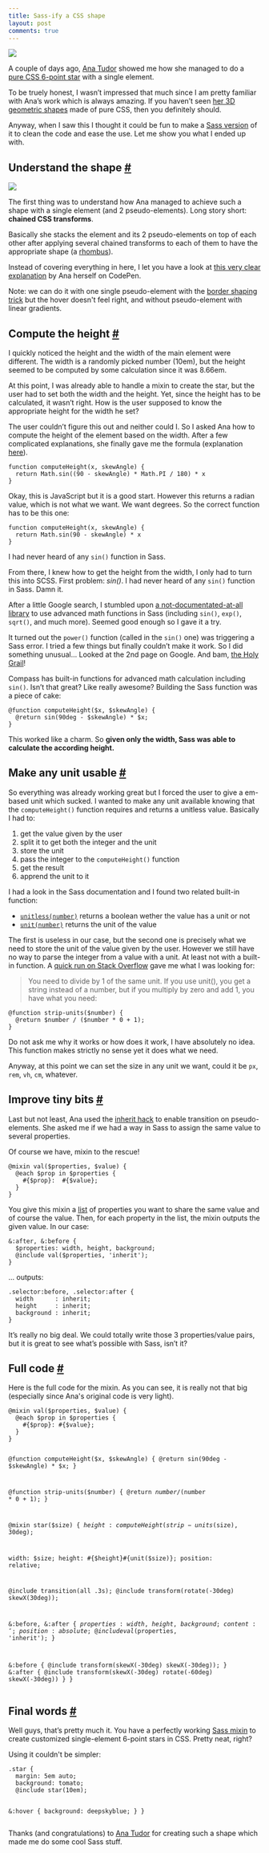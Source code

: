 ```yaml
---
title: Sass-ify a CSS shape
layout: post
comments: true
---
```

<section>          
<img class="pull-image--right" src="/images/sass-mixin-star__css-star.png">
<p>A couple of days ago, <a href="http://twitter.com/thebabydino">Ana Tudor</a> showed me how she managed to do a <a href="http://codepen.io/thebabydino/pen/DmklE">pure CSS 6-point star</a> with a single element.</p>
<p>To be truely honest, I wasn’t impressed that much since I am pretty familiar with Ana’s work which is always amazing. If you haven’t seen <a href="http://stackoverflow.com/users/1397351/ana">her 3D geometric shapes</a> made of pure CSS, then you definitely should.</p>
<p>Anyway, when I saw this I thought it could be fun to make a <a href="http://codepen.io/HugoGiraudel/pen/LkoGE">Sass version</a> of it to clean the code and ease the use. Let me show you what I ended up with.</p>
</section>
<section id="shape">
<h2>Understand the shape <a href="#shape" class="section-anchor">#</a></h2>
<img src="/images/sass-mixin-star__rhombius.png" class="pull-image--right">
<p>The first thing was to understand how Ana managed to achieve such a shape with a single element (and 2 pseudo-elements). Long story short:  <strong>chained CSS transforms</strong>.</p>
<p>Basically she stacks the element and its 2 pseudo-elements on top of each other after applying several chained transforms to each of them to have the appropriate shape (a <a href="http://www.mathopenref.com/rhombus.html">rhombus</a>).</p>
<p>Instead of covering everything in here, I let you have a look at <a href="http://codepen.io/thebabydino/full/ca5fdb3582a6a27e4d3988d6d90952cb">this very clear explanation</a> by Ana herself on CodePen.</p>
<p class="note">Note: we can do it with one single pseudo-element with the <a href="http://davidwalsh.name/css-triangles">border shaping trick</a> but the hover doesn't feel right, and without pseudo-element with linear gradients.</p>
</section>
<section id="compute-the-height">
<h2>Compute the height <a href="#compute-the-height" class="section-anchor">#</a></h2>
<p>I quickly noticed the height and the width of the main element were different. The width is a randomly picked number (10em), but the height seemed to be computed by some calculation since it was 8.66em.</p>
<p>At this point, I was already able to handle a mixin to create the star, but the user had to set both the width and the height. Yet, since the height has to be calculated, it wasn’t right. How is the user supposed to know the appropriate height for the width he set?</p>
<p>The user couldn’t figure this out and neither could I. So I asked Ana how to compute the height of the element based on the width. After a few complicated explanations, she finally gave me the formula (explanation <a href="http://codepen.io/thebabydino/full/ca5fdb3582a6a27e4d3988d6d90952cb">here</a>).</p>
<pre class="language-javascript"><code>function computeHeight(x, skewAngle) { 
  return Math.sin((90 - skewAngle) * Math.PI / 180) * x 
}</code></pre>
<p>Okay, this is JavaScript but it is a good start. However this returns a radian value, which is not what we want. We want degrees. So the correct function has to be this one:</p>
<pre class="language-javascript"><code>function computeHeight(x, skewAngle) { 
  return Math.sin(90 - skewAngle) * x 
}</code></pre>
<p class="pull-quote--right">I had never heard of any <code>sin()</code> function in Sass.</p>
<p>From there, I knew how to get the height from the width, I only had to turn this into SCSS. First problem: <em>sin()</em>. I had never heard of any <code>sin()</code> function in Sass. Damn it.</p>
<p>After a little Google search, I stumbled upon <a href="https://github.com/adambom/Sass-Math/blob/master/math.scss">a not-documentated-at-all library</a> to use advanced math functions in Sass (including <code>sin()</code>, <code>exp()</code>, <code>sqrt()</code>, and much more). Seemed good enough so I gave it a try.</p>
<p>It turned out the <code>power()</code> function (called in the <code>sin()</code> one) was triggering a Sass error. I tried a few things but finally couldn’t make it work. So I did something unusual... Looked at the 2nd page on Google. And bam, <a href="http://compass-style.org/reference/compass/helpers/math/">the Holy Grail</a>!</p>
<p>Compass has built-in functions for advanced math calculation including <code>sin()</code>. Isn’t that great? Like really awesome? Building the Sass function was a piece of cake:</p>
<pre class="language-javascript"><code>@function computeHeight($x, $skewAngle) { 
  @return sin(90deg - $skewAngle) * $x;
}</code></pre>
<p>This worked like a charm. So <strong>given only the width, Sass was able to calculate the according height.</strong></p>
</section>
<section id="units">
<h2>Make any unit usable <a href="#units" class="section-anchor">#</a></h2>
<p>So everything was already working great but I forced the user to give a em-based unit which sucked. I wanted to make any unit available knowing that the <code>computeHeight()</code> function requires and returns a unitless value. Basically I had to:</p>
<ol>
<li>get the value given by the user</li>
<li>split it to get both the integer and the unit</li>
<li>store the unit</li>
<li>pass the integer to the <code>computeHeight()</code> function</li>
<li>get the result</li>
<li>apprend the unit to it</li>
</ol>
<p>I had a look in the Sass documentation and I found two related built-in function:</p>
<ul>
<li><a href="http://sass-lang.com/docs/yardoc/Sass/Script/Functions.html#unitless-instance_method"><code>unitless(number)</code></a> returns a boolean wether the value has a unit or not</li>
<li><a href="http://sass-lang.com/docs/yardoc/Sass/Script/Functions.html#unit-instance_method"><code>unit(number)</code></a> returns the unit of the value</li>
</ul>
<p>The first is useless in our case, but the second one is precisely what we need to store the unit of the value given by the user. However we still have no way to parse the integer from a value with a unit. At least not with a built-in function. A <a href="http://stackoverflow.com/a/12335841">quick run on Stack Overflow</a> gave me what I was looking for:</p>
<blockquote><p>You need to divide by 1 of the same unit. If you use unit(), you get a string instead of a number, but if you multiply by zero and add 1, you have what you need:</p></blockquote>
<pre class="language-javascript"><code>@function strip-units($number) {
  @return $number / ($number * 0 + 1);
}</code></pre>
<p>Do not ask me why it works or how does it work, I have absolutely no idea. This function makes strictly no sense yet it does what we need.</p>
<p>Anyway, at this point we can set the size in any unit we want, could it be <code>px</code>, <code>rem</code>, <code>vh</code>, <code>cm</code>, whatever.
</section>
<section id="improvements">
<h2>Improve tiny bits <a href="#improvements" class="section-anchor">#</a></h2>
<p>Last but not least, Ana used the <a href="http://xiel.de/webkit-fix-css-transitions-on-pseudo-elements/">inherit hack</a> to enable transition on pseudo-elements. She asked me if we had a way in Sass to assign the same value to several properties.</p>
<p>Of course we have, mixin to the rescue!</p>
<pre class="language-css"><code>@mixin val($properties, $value) {
  @each $prop in $properties { 
    #{$prop}:  #{$value};
  }
}</code></pre>
<p>You give this mixin a <a href="http://sass-lang.com/docs/yardoc/file.SASS_REFERENCE.html#lists">list</a> of properties you want to share the same value and of course the value. Then, for each property in the list, the mixin outputs the given value. In our case:</p>
<pre class="language-css"><code>&:after, &:before {
  $properties: width, height, background;
  @include val($properties, 'inherit');
}</code></pre>
<p>... outputs:</p>
<pre class="language-css"><code>.selector:before, .selector:after {
  width      : inherit;
  height     : inherit;
  background : inherit;
}</code></pre>
<p>It’s really no big deal. We could totally write those 3 properties/value pairs, but it is great to see what’s possible with Sass, isn’t it?</p>
</section>
<section id="code">
<h2>Full code <a href="#code" class="section-anchor">#</a></h2>
<p>Here is the full code for the mixin. As you can see, it is really not that big (especially since Ana's original code is very light).</p>
<pre class="language-css"><code>@mixin val($properties, $value) {
  @each $prop in $properties { 
    #{$prop}: #{$value};
  }
}

@function computeHeight($x, $skewAngle) { 
  @return sin(90deg - $skewAngle) * $x;
}

@function strip-units($number) {
  @return $number / ($number * 0 + 1);
}

@mixin star($size) {
  $height: computeHeight(strip-units($size), 30deg);
  
  width: $size;
  height: #{$height}#{unit($size)};
  position: relative;
  
  @include transition(all .3s);
  @include transform(rotate(-30deg) skewX(30deg));
    
  &:before, 
  &:after {
    $properties: width, height, background;
    content: '';
    position: absolute;
    @include val($properties, 'inherit');
  }
    
  &:before { 
    @include transform(skewX(-30deg) skewX(-30deg)); 
  }
  &:after { 
    @include transform(skewX(-30deg) rotate(-60deg) skewX(-30deg)) 
  }
}</code></pre>
</section>
<section id="final-words">
<h2>Final words <a href="#final-words" class="section-anchor">#</a></h2>
<p>Well guys, that’s pretty much it. You have a perfectly working <a href="http://codepen.io/HugoGiraudel/pen/LkoGE">Sass mixin</a> to create customized single-element 6-point stars in CSS. Pretty neat, right?</p>
<p>Using it couldn't be simpler:</p>
<pre class="language-css"><code>.star {
  margin: 5em auto;
  background: tomato;
  @include star(10em);
  
  &:hover {
    background: deepskyblue;
  }
}</code></pre>
<p>Thanks (and congratulations) to <a href="http://twitter.com/thebabydino">Ana Tudor</a> for creating such a shape which made me do some cool Sass stuff.</p>
</section>